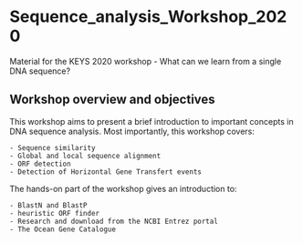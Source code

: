 # Sequence_analysis_Workshop_2020
Material for the KEYS 2020 workshop - What can we learn from a single DNA sequence?

## Workshop overview and objectives
This workshop aims to present a brief introduction to important concepts in DNA sequence analysis. Most importantly, this workshop covers:

	- Sequence similarity
	- Global and local sequence alignment
	- ORF detection
	- Detection of Horizontal Gene Transfert events

The hands-on part of the workshop gives an introduction to:

	- BlastN and BlastP
	- heuristic ORF finder
	- Research and download from the NCBI Entrez portal
	- The Ocean Gene Catalogue